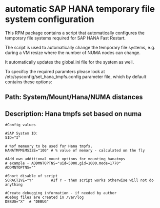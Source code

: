 # automatic SAP HANA temporary file system configuration

This RPM package contains a script that automatically configures the temporary file systems required for SAP HANA Fast Restart.

The script is used to automatically change the temporary file systems, e.g. during a VM resize where the number of NUMA nodes can change.

It automatically updates the global.ini file for the system as well.

To specifcy the required paramters please look at /etc/sysconfig/set_hana_tmpfs.config parameter file, which by default contains these options:

## Path:        System/Mount/Hana/NUMA distances
## Description: Hana tmpfs set based on numa

```
#Config values

#SAP System ID:
SID="I"

# %of memeory to be used for Hana tmpfs.
HANATMPMEMSIZE="100" # % value of memory - calculated on the fly

#Add own additional mount options for mounting hanatmps
# example - ADDMNTOPTNS="uid=5000,gid=1000,mode=1770"
ADDMNTOPTNS=""

#Short disable of script
SCRACTIVE="Y"        #If Y - then script works otherwise will not do anything

#Create debugging information - if needed by author
#Debug files are created in /var/log
DEBUG="X"  # "DEBUG"
```